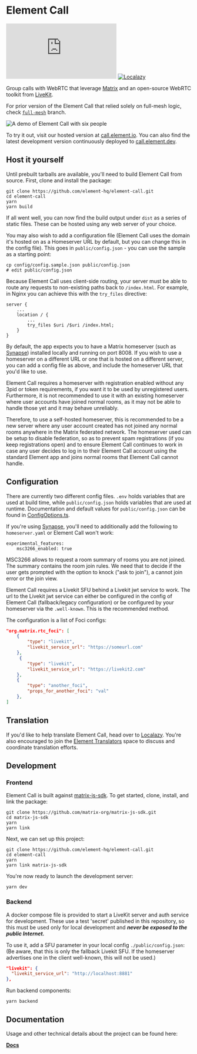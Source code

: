 # Element Call

[![Chat](https://img.shields.io/matrix/webrtc:matrix.org)](https://matrix.to/#/#webrtc:matrix.org)
[![Localazy](https://img.shields.io/endpoint?url=https%3A%2F%2Fconnect.localazy.com%2Fstatus%2Felement-call%2Fdata%3Fcontent%3Dall%26title%3Dlocalazy%26logo%3Dtrue)](https://localazy.com/p/element-call)

Group calls with WebRTC that leverage [Matrix](https://matrix.org) and an open-source WebRTC toolkit from [LiveKit](https://livekit.io/).

For prior version of the Element Call that relied solely on full-mesh logic, check [`full-mesh`](https://github.com/element-hq/element-call/tree/full-mesh) branch.

![A demo of Element Call with six people](demo.jpg)

To try it out, visit our hosted version at [call.element.io](https://call.element.io). You can also find the latest development version continuously deployed to [call.element.dev](https://call.element.dev/).

## Host it yourself

Until prebuilt tarballs are available, you'll need to build Element Call from source. First, clone and install the package:

```
git clone https://github.com/element-hq/element-call.git
cd element-call
yarn
yarn build
```

If all went well, you can now find the build output under `dist` as a series of static files. These can be hosted using any web server of your choice.

You may also wish to add a configuration file (Element Call uses the domain it's hosted on as a Homeserver URL by default,
but you can change this in the config file). This goes in `public/config.json` - you can use the sample as a starting point:

```
cp config/config.sample.json public/config.json
# edit public/config.json
```

Because Element Call uses client-side routing, your server must be able to route any requests to non-existing paths back to `/index.html`. For example, in Nginx you can achieve this with the `try_files` directive:

```
server {
    ...
    location / {
        ...
        try_files $uri /$uri /index.html;
    }
}
```

By default, the app expects you to have a Matrix homeserver (such as [Synapse](https://matrix-org.github.io/synapse/latest/setup/installation.html)) installed locally and running on port 8008. If you wish to use a homeserver on a different URL or one that is hosted on a different server, you can add a config file as above, and include the homeserver URL that you'd like to use.

Element Call requires a homeserver with registration enabled without any 3pid or token requirements, if you want it to be used by unregistered users. Furthermore, it is not recommended to use it with an existing homeserver where user accounts have joined normal rooms, as it may not be able to handle those yet and it may behave unreliably.

Therefore, to use a self-hosted homeserver, this is recommended to be a new server where any user account created has not joined any normal rooms anywhere in the Matrix federated network. The homeserver used can be setup to disable federation, so as to prevent spam registrations (if you keep registrations open) and to ensure Element Call continues to work in case any user decides to log in to their Element Call account using the standard Element app and joins normal rooms that Element Call cannot handle.

## Configuration

There are currently two different config files. `.env` holds variables that are used at build time, while `public/config.json` holds variables that are used at runtime. Documentation and default values for `public/config.json` can be found in [ConfigOptions.ts](src/config/ConfigOptions.ts).

If you're using [Synapse](https://github.com/element-hq/synapse/), you'll need to additionally add the following to `homeserver.yaml` or Element Call won't work:

```
experimental_features:
    msc3266_enabled: true
```

MSC3266 allows to request a room summary of rooms you are not joined.
The summary contains the room join rules. We need that to decide if the user gets prompted with the option to knock ("ask to join"), a cannot join error or the join view.

Element Call requires a Livekit SFU behind a Livekit jwt service to work. The url to the Livekit jwt service can either be configured in the config of Element Call (fallback/legacy configuration) or be configured by your homeserver via the `.well-known`.
This is the recommended method.

The configuration is a list of Foci configs:

```json
"org.matrix.rtc_foci": [
    {
        "type": "livekit",
        "livekit_service_url": "https://someurl.com"
    },
     {
        "type": "livekit",
        "livekit_service_url": "https://livekit2.com"
    },
    {
        "type": "another_foci",
        "props_for_another_foci": "val"
    },
]
```

## Translation

If you'd like to help translate Element Call, head over to [Localazy](https://localazy.com/p/element-call). You're also encouraged to join the [Element Translators](https://matrix.to/#/#translators:element.io) space to discuss and coordinate translation efforts.

## Development

### Frontend

Element Call is built against [matrix-js-sdk](https://github.com/matrix-org/matrix-js-sdk/pull/2553). To get started, clone, install, and link the package:

```
git clone https://github.com/matrix-org/matrix-js-sdk.git
cd matrix-js-sdk
yarn
yarn link
```

Next, we can set up this project:

```
git clone https://github.com/element-hq/element-call.git
cd element-call
yarn
yarn link matrix-js-sdk
```

You're now ready to launch the development server:

```
yarn dev
```

### Backend

A docker compose file is provided to start a LiveKit server and auth
service for development. These use a test 'secret' published in this
repository, so this must be used only for local development and
**_never be exposed to the public Internet._**

To use it, add a SFU parameter in your local config `./public/config.json`:
(Be aware, that this is only the fallback Livekit SFU. If the homeserver
advertises one in the client well-known, this will not be used.)

```json
"livekit": {
  "livekit_service_url": "http://localhost:8881"
},
```

Run backend components:

```
yarn backend
```

## Documentation

Usage and other technical details about the project can be found here:

[**Docs**](./docs/README.md)
